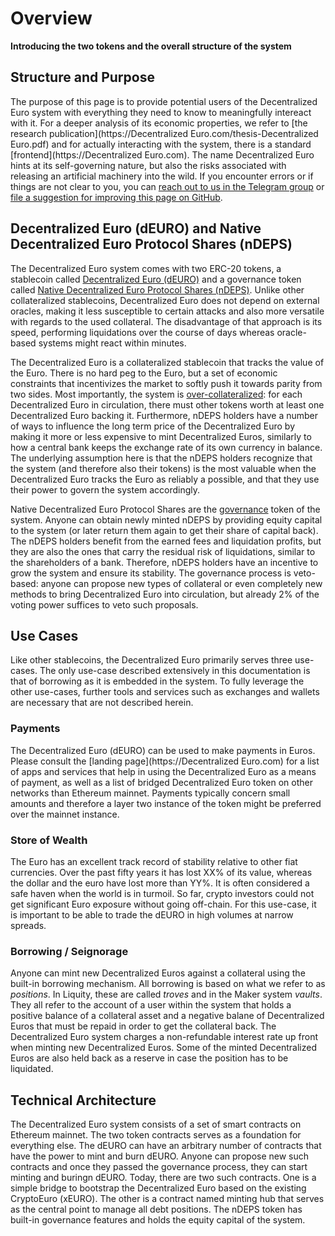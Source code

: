 # Overview

**Introducing the two tokens and the overall structure of the system**

## Structure and Purpose

The purpose of this page is to provide potential users of the Decentralized Euro system with everything they need to know to meaningfully intereact with it. For a deeper analysis of its economic properties, we refer to [the research publication](https://Decentralized Euro.com/thesis-Decentralized Euro.pdf) and for actually interacting with the system, there is a standard [frontend](https://Decentralized Euro.com). The name Decentralized Euro hints at its self-governing nature, but also the risks associated with releasing an artificial machinery into the wild. If you encounter errors or if things are not clear to you, you can [reach out to us in the Telegram group](https://web.telegram.org/a/#-1002370295474) or [file a suggestion for improving this page on GitHub](https://github.com/d-EURO/DecentralizedEuro-dapp/issues).

## Decentralized Euro (dEURO) and Native Decentralized Euro Protocol Shares (nDEPS)

The Decentralized Euro system comes with two ERC-20 tokens, a stablecoin called [Decentralized Euro (dEURO)](https://etherscan.io/address/0xB58E61C3098d85632Df34EecfB899A1Ed80921cB) and a governance token called [Native Decentralized Euro Protocol Shares (nDEPS)](https://etherscan.io/address/0x1bA26788dfDe592fec8bcB0Eaff472a42BE341B2). Unlike other collateralized stablecoins, Decentralized Euro does not depend on external oracles, making it less susceptible to certain attacks and also more versatile with regards to the used collateral. The disadvantage of that approach is its speed, performing liquidations over the course of days whereas oracle-based systems might react within minutes.

The Decentralized Euro is a collateralized stablecoin that tracks the value of the Euro. There is no hard peg to the Euro, but a set of economic constraints that incentivizes the market to softly push it towards parity from two sides. Most importantly, the system is [over-collateralized](positions/): for each Decentralized Euro in circulation, there must other tokens worth at least one Decentralized Euro backing it. Furthermore, nDEPS holders have a number of ways to influence the long term price of the Decentralized Euro by making it more or less expensive to mint Decentralized Euros, similarly to how a central bank keeps the exchange rate of its own currency in balance. The underlying assumption here is that the nDEPS holders recognize that the system (and therefore also their tokens) is the most valuable when the Decentralized Euro tracks the Euro as reliably a possible, and that they use their power to govern the system accordingly.

Native Decentralized Euro Protocol Shares are the [governance](governance.md) token of the system. Anyone can obtain newly minted nDEPS by providing equity capital to the system (or later return them again to get their share of capital back). The nDEPS holders benefit from the earned fees and liquidation profits, but they are also the ones that carry the residual risk of liquidations, similar to the shareholders of a bank. Therefore, nDEPS holders have an incentive to grow the system and ensure its stability. The governance process is veto-based: anyone can propose new types of collateral or even completely new methods to bring Decentralized Euro into circulation, but already 2% of the voting power suffices to veto such proposals.

## Use Cases

Like other stablecoins, the Decentralized Euro primarily serves three use-cases. The only use-case described extensively in this documentation is that of borrowing as it is embedded in the system. To fully leverage the other use-cases, further tools and services such as exchanges and wallets are necessary that are not described herein.

### Payments

The Decentralized Euro (dEURO) can be used to make payments in Euros. Please consult the [landing page](https://Decentralized Euro.com) for a list of apps and services that help in using the Decentralized Euro as a means of payment, as well as a list of bridged Decentralized Euro token on other networks than Ethereum mainnet. Payments typically concern small amounts and therefore a layer two instance of the token might be preferred over the mainnet instance.

### Store of Wealth

The Euro has an excellent track record of stability relative to other fiat currencies. Over the past fifty years it has lost XX% of its value, whereas the dollar and the euro have lost more than YY%. It is often considered a safe haven when the world is in turmoil. So far, crypto investors could not get significant Euro exposure without going off-chain. For this use-case, it is important to be able to trade the dEURO in high volumes at narrow spreads.

### Borrowing / Seignorage

Anyone can mint new Decentralized Euros against a collateral using the built-in borrowing mechanism. All borrowing is based on what we refer to as _positions_. In Liquity, these are called _troves_ and in the Maker system _vaults_. They all refer to the account of a user within the system that holds a positive balance of a collateral asset and a negative balane of Decentralized Euros that must be repaid in order to get the collateral back. The Decentralized Euro system charges a non-refundable interest rate up front when minting new Decentralized Euros. Some of the minted Decentralized Euros are also held back as a reserve in case the position has to be liquidated.

## Technical Architecture

The Decentralized Euro system consists of a set of smart contracts on Ethereum mainnet. The two token contracts serves as a foundation for everything else. The dEURO can have an arbitrary number of contracts that have the power to mint and burn dEURO. Anyone can propose new such contracts and once they passed the governance process, they can start minting and buringn dEURO. Today, there are two such contracts. One is a simple bridge to bootstrap the Decentralized Euro based on the existing CryptoEuro (xEURO). The other is a contract named minting hub that serves as the central point to manage all debt positions. The nDEPS token has built-in governance features and holds the equity capital of the system.

